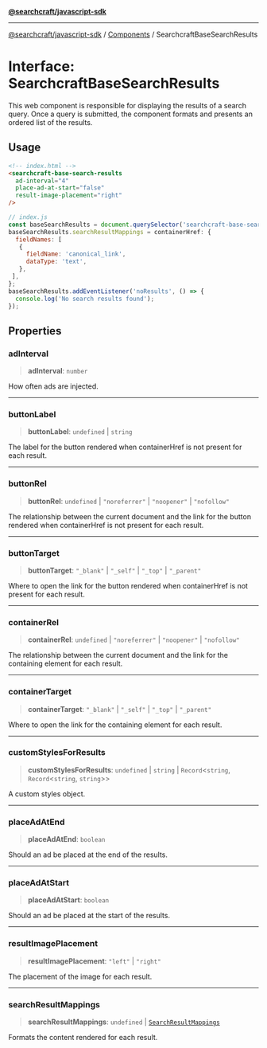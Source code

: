 [**@searchcraft/javascript-sdk**](/reference/sdk/js-vanilla/README.md)

***

[@searchcraft/javascript-sdk](/reference/sdk/js-vanilla/globals.md) / [Components](/reference/sdk/js-vanilla/namespaces/Components/README.md) / SearchcraftBaseSearchResults

# Interface: SearchcraftBaseSearchResults

This web component is responsible for displaying the results of a search query.
Once a query is submitted, the component formats and presents an ordered list of the results.
## Usage
```html
<!-- index.html -->
<searchcraft-base-search-results
  ad-interval="4"
  place-ad-at-start="false"
  result-image-placement="right"
/>
```
```js
// index.js
const baseSearchResults = document.querySelector('searchcraft-base-search-results');
baseSearchResults.searchResultMappings = containerHref: {
  fieldNames: [
   {
     fieldName: 'canonical_link',
     dataType: 'text',
   },
 ],
};
baseSearchResults.addEventListener('noResults', () => {
  console.log('No search results found');
});
```

## Properties

### adInterval

> **adInterval**: `number`

How often ads are injected.

***

### buttonLabel

> **buttonLabel**: `undefined` \| `string`

The label for the button rendered when containerHref is not present for each result.

***

### buttonRel

> **buttonRel**: `undefined` \| `"noreferrer"` \| `"noopener"` \| `"nofollow"`

The relationship between the current document and the link for the button rendered when containerHref is not present for each result.

***

### buttonTarget

> **buttonTarget**: `"_blank"` \| `"_self"` \| `"_top"` \| `"_parent"`

Where to open the link for the button rendered when containerHref is not present for each result.

***

### containerRel

> **containerRel**: `undefined` \| `"noreferrer"` \| `"noopener"` \| `"nofollow"`

The relationship between the current document and the link for the containing element for each result.

***

### containerTarget

> **containerTarget**: `"_blank"` \| `"_self"` \| `"_top"` \| `"_parent"`

Where to open the link for the containing element for each result.

***

### customStylesForResults

> **customStylesForResults**: `undefined` \| `string` \| `Record`\<`string`, `Record`\<`string`, `string`\>\>

A custom styles object.

***

### placeAdAtEnd

> **placeAdAtEnd**: `boolean`

Should an ad be placed at the end of the results.

***

### placeAdAtStart

> **placeAdAtStart**: `boolean`

Should an ad be placed at the start of the results.

***

### resultImagePlacement

> **resultImagePlacement**: `"left"` \| `"right"`

The placement of the image for each result.

***

### searchResultMappings

> **searchResultMappings**: `undefined` \| [`SearchResultMappings`](/reference/sdk/js-vanilla/type-aliases/SearchResultMappings.md)

Formats the content rendered for each result.
